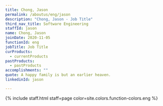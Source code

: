 ```yaml
---
title: Chong, Jason
permalink: /aboutus/eng/jason
description: "Chong, Jason - Job Title"
third_nav_title: Software Engineering
staffId: jason
name: Chong, Jason
joinDate: 2020-11-05
functionId: eng
jobTitle: Job Title
curProducts:
  - currentProducts
pastProducts:
  - pastProducts
accomplishments: ""
quote: A happy family is but an earlier heaven.
linkedinId: jason

---
```


{% include staff.html staff=page color=site.colors.function-colors.eng %}
